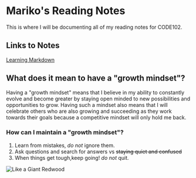 
# Mariko's Reading Notes
This is where I will be documenting all of my reading notes for CODE102.

## Links to Notes

[Learning Markdown](https://marikoalvarado.github.io/mark-down/)


## What does it mean to have a "growth mindset"?
Having a "growth mindset" means that I believe in my ability to constantly evolve and become greater by staying open minded to new possibilities and opportunities to grow. Having such a mindset also means that I will celebrate others who are also growing and succeeding as they work towards their goals because a competitive mindset will only hold me back.

### How can I maintain a "growth mindset"?
1. Learn from mistakes, _do not_ ignore them.
2. Ask questions and search for answers vs ~~staying quiet and confused~~
3. When things get tough,keep going! _do not_ quit.

![Like a Giant Redwood](https://image.shutterstock.com/image-vector/redwood-tree-silhouette-vector-illustration-260nw-1693964533.jpg)


